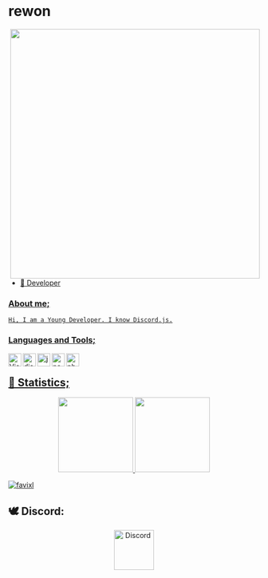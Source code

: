 
<br>
<h1>rewon</h1>
<a href="https://discord.gg/PaKbuT9Fnv"> <img width="500" src="https://camo.githubusercontent.com/e963d4372a4a9b29118efbae3064d86458da547842c4bf12d160d99584365119/68747470733a2f2f73342e67696679752e636f6d2f696d616765732f7374616e64617264626164643937313265303035646330642e676966" align="right"/>


<br> 

- 🌱 Developer  <br/>

### About me;
	
	Hi, I am a Young Developer. I know Discord.js.

### Languages and Tools;

<img align="left" alt="Visual Studio Code" width="26px" src="https://i.imgur.com/LwSdAlE.png" />
<img align="left" alt="discord.js" width="26px" src="https://i.imgur.com/SI1DZf3.png" />
<img align="left" alt="js" width="26px" src="https://i.imgur.com/3u1wzwE.png" />
<img align="left" alt="node.js" width="26px" src="https://i.imgur.com/tYLFZBh.png" /> 
<img align="left" alt="photoshop" width="26px" src="https://i.imgur.com/OC1RcS5.jpg" /> <br />

## 🍁 Statistics;
<p align="center">
  <a href="https://github.com/rewonSavage">
<img height="150em" src="https://github-readme-stats.vercel.app/api/top-langs/?username=favixl&layout=compact&theme=material-palenight&langs_count=12" />
<img height="150em" src="https://github-readme-stats.vercel.app/api?username=favixl&show_icons=true&include_all_commits=true&theme=material-palenight" /> <br>
	<center> 
 <p align="left"> <img src="https://komarev.com/ghpvc/?username=favixl" alt="favixl" /> </p>
	  </center>
  </a>
</p>

## 🕊 Discord:

<p align="center">
<a href=" https://discord.gg/B9uBrGT4Q6">
    <img src="https://cdn.discordapp.com/emojis/818107220566343682.png?v=1%22%3E" alt="Discord" width="80"/>
  </a>
